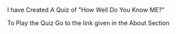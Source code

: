 I have Created A Quiz of "How Well Do You Know ME?"

To Play the Quiz Go to the link given in the About Section